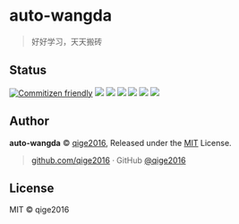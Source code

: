 # auto-wangda

> 好好学习，天天搬砖

## Status

[![Commitizen friendly](https://img.shields.io/badge/commitizen-friendly-brightgreen.svg)](http://commitizen.github.io/cz-cli/)
[![](https://img.shields.io/circleci/project/github/qige2016/auto-wangda.svg)](https://circleci.com/gh/qige2016/auto-wangda/tree/master)
[![](https://img.shields.io/npm/v/auto-wangda.svg)](https://www.npmjs.com/package/auto-wangda)
[![](https://img.shields.io/npm/dm/auto-wangda.svg)](https://www.npmjs.com/package/auto-wangda)
[![](https://img.shields.io/npm/l/auto-wangda.svg)](https://www.npmjs.com/package/auto-wangda)
[![](https://img.shields.io/badge/support%20me-donate-ff00ff.svg)](https://www.patreon.com/qige2016)
[![](https://img.shields.io/badge/code_style-prettier-ff69b4.svg)](https://github.com/prettier/prettier)

## Author

**auto-wangda** © [qige2016](https://github.com/qige2016), Released under the [MIT](./LICENSE) License.<br>

> [github.com/qige2016](https://github.com/qige2016) · GitHub [@qige2016](https://github.com/qige2016)

## License

MIT &copy; qige2016
